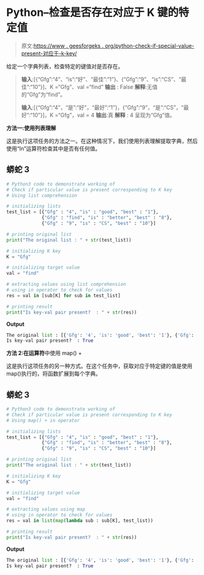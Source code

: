 # Python–检查是否存在对应于 K 键的特定值

> 原文:[https://www . geesforgeks . org/python-check-if-special-value-present-对应于-k-key/](https://www.geeksforgeeks.org/python-check-if-particular-value-is-present-corresponding-to-k-key/)

给定一个字典列表，检查特定的键值对是否存在。

> **输入**:[{“Gfg”:“4”、“is”:“好”、“最佳”:“1”}、{“Gfg”:“9”、“is”:“CS”、“最佳”:“10”}]、K =“Gfg”、val =“find”
> **输出** : False
> **解释**:无值的“Gfg”为“find”。
> 
> **输入**:[{“Gfg”:“4”，“是”:“好”，“最好”:“1”}，{“Gfg”:“9”，“是”:“CS”，“最好”:“10”}]，K =“Gfg”，val = 4
> **输出**:真
> **解释** : 4 呈现为“Gfg”值。

**方法一:使用列表理解**

这是执行这项任务的方法之一。在这种情况下，我们使用列表理解提取字典，然后使用“In”运算符检查其中是否有任何值。

## 蟒蛇 3

```py
# Python3 code to demonstrate working of
# Check if particular value is present corresponding to K key
# Using list comprehension

# initializing lists
test_list = [{"Gfg" : "4", "is" : "good", "best" : "1"},
             {"Gfg" : "find", "is" : "better", "best" : "8"},
             {"Gfg" : "9", "is" : "CS", "best" : "10"}]

# printing original list
print("The original list : " + str(test_list))

# initializing K key
K = "Gfg"

# initializing target value
val = "find"

# extracting values using list comprehension
# using in operator to check for values
res = val in [sub[K] for sub in test_list]

# printing result
print("Is key-val pair present?  : " + str(res))
```

**Output**

```py
The original list : [{'Gfg': '4', 'is': 'good', 'best': '1'}, {'Gfg': 'find', 'is': 'better', 'best': '8'}, {'Gfg': '9', 'is': 'CS', 'best': '10'}]
Is key-val pair present?  : True
```

**方法 2:在运算符**中使用 map() +

这是执行这项任务的另一种方式。在这个任务中，获取对应于特定键的值是使用 map()执行的，将函数扩展到每个字典。

## 蟒蛇 3

```py
# Python3 code to demonstrate working of
# Check if particular value is present corresponding to K key
# Using map() + in operator

# initializing lists
test_list = [{"Gfg" : "4", "is" : "good", "best" : "1"},
             {"Gfg" : "find", "is" : "better", "best" : "8"},
             {"Gfg" : "9", "is" : "CS", "best" : "10"}]

# printing original list
print("The original list : " + str(test_list))

# initializing K key
K = "Gfg"

# initializing target value
val = "find"

# extracting values using map
# using in operator to check for values
res = val in list(map(lambda sub : sub[K], test_list))

# printing result
print("Is key-val pair present?  : " + str(res))
```

**Output**

```py
The original list : [{'Gfg': '4', 'is': 'good', 'best': '1'}, {'Gfg': 'find', 'is': 'better', 'best': '8'}, {'Gfg': '9', 'is': 'CS', 'best': '10'}]
Is key-val pair present?  : True
```